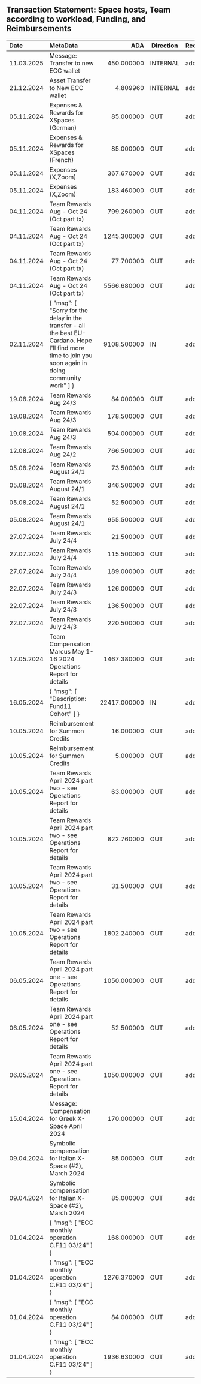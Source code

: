 ## Transaction Statement: Space hosts, Team according to workload, Funding, and Reimbursements







| Date       | MetaData                                                     |          ADA | Direction | Recipient                                                    | TX Hash                                                      |
| :--------- | :----------------------------------------------------------- | -----------: | --------- | :----------------------------------------------------------- | ------------------------------------------------------------ |
| 11.03.2025 | Message: Transfer to new ECC wallet                          |   450.000000 | INTERNAL  | addr1q9537nzepenhajzv7zvhhzkjjjr78tf4tnazcx7nznfxehwj55xtfpev7c7kyknazgxjlpa7euspy0nx7g5t8ywymkvqtaveer | [a5867896eb5fb73987d276218461118b72e165e4ab4824beea70c3b3efdb8983](https://cardanoscan.io/transaction/a5867896eb5fb73987d276218461118b72e165e4ab4824beea70c3b3efdb8983) |
| 21.12.2024 | Asset Transfer to New ECC wallet                             |     4.809960 | INTERNAL  | addr1q9537nzepenhajzv7zvhhzkjjjr78tf4tnazcx7nznfxehwj55xtfpev7c7kyknazgxjlpa7euspy0nx7g5t8ywymkvqtaveer | [9b23f3b355f812b8280018124ef4007ae673e819375c271b90f7c2376524ff7a](https://cardanoscan.io/transaction/9b23f3b355f812b8280018124ef4007ae673e819375c271b90f7c2376524ff7a) |
| 05.11.2024 | Expenses & Rewards for XSpaces (German)                      |    85.000000 | OUT       | addr1q8vnftgtvv6dmjz3jmtk4d9yw9zpfrz3zfmp8h0zghza5e53gfx5wlpj03l0e3u8a2e36y8yulmsmhwxlnzf359w76zsdysjx | [3085cd15ac677ef04c9afd485ab71d14346f397ab0d2dc102d03d43098030881](https://cardanoscan.io/transaction/3085cd15ac677ef04c9afd485ab71d14346f397ab0d2dc102d03d43098030881) |
| 05.11.2024 | Expenses & Rewards for XSpaces (French)                      |    85.000000 | OUT       | addr1q9zaake0nwcxe09m7rg35xukhdw6v3qu0wzq7gguwf38kdyrf7u2rmeeq9ary0ds2ves9rt5luhpcg205zn77s2rzy3s9rz0aq | [3085cd15ac677ef04c9afd485ab71d14346f397ab0d2dc102d03d43098030881](https://cardanoscan.io/transaction/3085cd15ac677ef04c9afd485ab71d14346f397ab0d2dc102d03d43098030881) |
| 05.11.2024 | Expenses (X,Zoom)                                            |   367.670000 | OUT       | addr1qxy5lvqzngl8n5le9flckyfx4uwrhycam2n4xj2ecs298vaqfa3ryeggjyxsr3afdevzcx7gt7yvhde69xlr498rfwtqv0xaqu | [3085cd15ac677ef04c9afd485ab71d14346f397ab0d2dc102d03d43098030881](https://cardanoscan.io/transaction/3085cd15ac677ef04c9afd485ab71d14346f397ab0d2dc102d03d43098030881) |
| 05.11.2024 | Expenses (X,Zoom)                                            |   183.460000 | OUT       | addr1qyflj2tms4c87k066mt8j6pmaqarh3uqe59nq0hly0rhdpa72nppkzyc0zdth2cm6q8a2v6jd9y8qqdnd05w2cgkxm5stqsgkk | [3085cd15ac677ef04c9afd485ab71d14346f397ab0d2dc102d03d43098030881](https://cardanoscan.io/transaction/3085cd15ac677ef04c9afd485ab71d14346f397ab0d2dc102d03d43098030881) |
| 04.11.2024 | Team Rewards Aug - Oct 24 (Oct part tx)                      |   799.260000 | OUT       | addr1q8n0j0f28yudzgmljgscq57y6zeua5d6mnl6726f9j4eryq22vlyhls0d60vul5tj5d66y46fuyvx7hxuz70az4ksu0scredrw | [dcd76e182ab671db57ef99f520835157795717ca314d928088c5ce00d4a881c8](https://cardanoscan.io/transaction/dcd76e182ab671db57ef99f520835157795717ca314d928088c5ce00d4a881c8) |
| 04.11.2024 | Team Rewards Aug - Oct 24 (Oct part tx)                      |  1245.300000 | OUT       | addr1qxruauuk7zdalgpmcd2czxj4a78ljlcxf2etdu47wjytmaf7qe8q04zrre08yqzzqxk3n329hrnd8hpg8pxffupg97wqrh5fly | [dcd76e182ab671db57ef99f520835157795717ca314d928088c5ce00d4a881c8](https://cardanoscan.io/transaction/dcd76e182ab671db57ef99f520835157795717ca314d928088c5ce00d4a881c8) |
| 04.11.2024 | Team Rewards Aug - Oct 24 (Oct part tx)                      |    77.700000 | OUT       | addr1qxy5lvqzngl8n5le9flckyfx4uwrhycam2n4xj2ecs298vaqfa3ryeggjyxsr3afdevzcx7gt7yvhde69xlr498rfwtqv0xaqu | [dcd76e182ab671db57ef99f520835157795717ca314d928088c5ce00d4a881c8](https://cardanoscan.io/transaction/dcd76e182ab671db57ef99f520835157795717ca314d928088c5ce00d4a881c8) |
| 04.11.2024 | Team Rewards Aug - Oct 24 (Oct part tx)                      |  5566.680000 | OUT       | addr1qyflj2tms4c87k066mt8j6pmaqarh3uqe59nq0hly0rhdpa72nppkzyc0zdth2cm6q8a2v6jd9y8qqdnd05w2cgkxm5stqsgkk | [dcd76e182ab671db57ef99f520835157795717ca314d928088c5ce00d4a881c8](https://cardanoscan.io/transaction/dcd76e182ab671db57ef99f520835157795717ca314d928088c5ce00d4a881c8) |
| 02.11.2024 | { "msg": [ "Sorry for the delay in the transfer - all the best EU-Cardano. Hope I'll find more time to join you soon again in doing community work" ] } |  9108.500000 | IN        | addr1x8d3rshmg50m9pu6xfypllcpawx3ds3l0hcgllm6jr2p5ymswzshr40z7e67kzukywq9wau5j687e4gr29fwy8xksn5slneeaz | [8b1572a0e3f1aafe6011b397561212d86f92a403b4f2a58137802b524137372f](https://cardanoscan.io/transaction/8b1572a0e3f1aafe6011b397561212d86f92a403b4f2a58137802b524137372f) |
| 19.08.2024 | Team Rewards Aug 24/3                                        |    84.000000 | OUT       | addr1q8n0j0f28yudzgmljgscq57y6zeua5d6mnl6726f9j4eryq22vlyhls0d60vul5tj5d66y46fuyvx7hxuz70az4ksu0scredrw | [f440d7c06b31db846352958d1260c7de616395e448e7d522d4e501eb11cca557](https://cardanoscan.io/transaction/f440d7c06b31db846352958d1260c7de616395e448e7d522d4e501eb11cca557) |
| 19.08.2024 | Team Rewards Aug 24/3                                        |   178.500000 | OUT       | addr1qxruauuk7zdalgpmcd2czxj4a78ljlcxf2etdu47wjytmaf7qe8q04zrre08yqzzqxk3n329hrnd8hpg8pxffupg97wqrh5fly | [f440d7c06b31db846352958d1260c7de616395e448e7d522d4e501eb11cca557](https://cardanoscan.io/transaction/f440d7c06b31db846352958d1260c7de616395e448e7d522d4e501eb11cca557) |
| 19.08.2024 | Team Rewards Aug 24/3                                        |   504.000000 | OUT       | addr1qyflj2tms4c87k066mt8j6pmaqarh3uqe59nq0hly0rhdpa72nppkzyc0zdth2cm6q8a2v6jd9y8qqdnd05w2cgkxm5stqsgkk | [f440d7c06b31db846352958d1260c7de616395e448e7d522d4e501eb11cca557](https://cardanoscan.io/transaction/f440d7c06b31db846352958d1260c7de616395e448e7d522d4e501eb11cca557) |
| 12.08.2024 | Team Rewards Aug 24/2                                        |   766.500000 | OUT       | addr1qyflj2tms4c87k066mt8j6pmaqarh3uqe59nq0hly0rhdpa72nppkzyc0zdth2cm6q8a2v6jd9y8qqdnd05w2cgkxm5stqsgkk | [1bfb209592004e202be22b441ab7cc761b9cfed203850f642ecbf7390e0b8c3c](https://cardanoscan.io/transaction/1bfb209592004e202be22b441ab7cc761b9cfed203850f642ecbf7390e0b8c3c) |
| 05.08.2024 | Team Rewards August 24/1                                     |    73.500000 | OUT       | addr1q8n0j0f28yudzgmljgscq57y6zeua5d6mnl6726f9j4eryq22vlyhls0d60vul5tj5d66y46fuyvx7hxuz70az4ksu0scredrw | [81f071f763a0b1e525bf6a3c90f6f0211f1363ce66a8ca31efb8b803d3ed2f09](https://cardanoscan.io/transaction/81f071f763a0b1e525bf6a3c90f6f0211f1363ce66a8ca31efb8b803d3ed2f09) |
| 05.08.2024 | Team Rewards August 24/1                                     |   346.500000 | OUT       | addr1qxruauuk7zdalgpmcd2czxj4a78ljlcxf2etdu47wjytmaf7qe8q04zrre08yqzzqxk3n329hrnd8hpg8pxffupg97wqrh5fly | [81f071f763a0b1e525bf6a3c90f6f0211f1363ce66a8ca31efb8b803d3ed2f09](https://cardanoscan.io/transaction/81f071f763a0b1e525bf6a3c90f6f0211f1363ce66a8ca31efb8b803d3ed2f09) |
| 05.08.2024 | Team Rewards August 24/1                                     |    52.500000 | OUT       | addr1qxy5lvqzngl8n5le9flckyfx4uwrhycam2n4xj2ecs298vaqfa3ryeggjyxsr3afdevzcx7gt7yvhde69xlr498rfwtqv0xaqu | [81f071f763a0b1e525bf6a3c90f6f0211f1363ce66a8ca31efb8b803d3ed2f09](https://cardanoscan.io/transaction/81f071f763a0b1e525bf6a3c90f6f0211f1363ce66a8ca31efb8b803d3ed2f09) |
| 05.08.2024 | Team Rewards August 24/1                                     |   955.500000 | OUT       | addr1qyflj2tms4c87k066mt8j6pmaqarh3uqe59nq0hly0rhdpa72nppkzyc0zdth2cm6q8a2v6jd9y8qqdnd05w2cgkxm5stqsgkk | [81f071f763a0b1e525bf6a3c90f6f0211f1363ce66a8ca31efb8b803d3ed2f09](https://cardanoscan.io/transaction/81f071f763a0b1e525bf6a3c90f6f0211f1363ce66a8ca31efb8b803d3ed2f09) |
| 27.07.2024 | Team Rewards July 24/4                                       |    21.500000 | OUT       | addr1q89e8880qd9ru8y74l93jlxjr3dmt5zdux658jwdfusrckn63lglc0d50ksku4x0fs2hf95el9r7e8v5md55kg2q8hmsjup25e | [9e0dd94fea8b9fe66f072ef7ab29e27aceeb999914b3651e6bc942c7fa6d5837](https://cardanoscan.io/transaction/9e0dd94fea8b9fe66f072ef7ab29e27aceeb999914b3651e6bc942c7fa6d5837) |
| 27.07.2024 | Team Rewards July 24/4                                       |   115.500000 | OUT       | addr1qx4mrhjd5e5gh9clcqjyatq50t8kpvcyecdgncgdkezj4an7xqcd86zrsul9vp442et5gpy0cpv4pkjm4duah0dg9alsurhsfx | [9e0dd94fea8b9fe66f072ef7ab29e27aceeb999914b3651e6bc942c7fa6d5837](https://cardanoscan.io/transaction/9e0dd94fea8b9fe66f072ef7ab29e27aceeb999914b3651e6bc942c7fa6d5837) |
| 27.07.2024 | Team Rewards July 24/4                                       |   189.000000 | OUT       | addr1qxruauuk7zdalgpmcd2czxj4a78ljlcxf2etdu47wjytmaf7qe8q04zrre08yqzzqxk3n329hrnd8hpg8pxffupg97wqrh5fly | [9e0dd94fea8b9fe66f072ef7ab29e27aceeb999914b3651e6bc942c7fa6d5837](https://cardanoscan.io/transaction/9e0dd94fea8b9fe66f072ef7ab29e27aceeb999914b3651e6bc942c7fa6d5837) |
| 22.07.2024 | Team Rewards July 24/3                                       |   126.000000 | OUT       | addr1q89e8880qd9ru8y74l93jlxjr3dmt5zdux658jwdfusrckn63lglc0d50ksku4x0fs2hf95el9r7e8v5md55kg2q8hmsjup25e | [db919dee351a3f01dd60c105905af321bcdce49bd73c5ebf428b2ae04896a64e](https://cardanoscan.io/transaction/db919dee351a3f01dd60c105905af321bcdce49bd73c5ebf428b2ae04896a64e) |
| 22.07.2024 | Team Rewards July 24/3                                       |   136.500000 | OUT       | addr1q8n0j0f28yudzgmljgscq57y6zeua5d6mnl6726f9j4eryq22vlyhls0d60vul5tj5d66y46fuyvx7hxuz70az4ksu0scredrw | [db919dee351a3f01dd60c105905af321bcdce49bd73c5ebf428b2ae04896a64e](https://cardanoscan.io/transaction/db919dee351a3f01dd60c105905af321bcdce49bd73c5ebf428b2ae04896a64e) |
| 22.07.2024 | Team Rewards July 24/3                                       |   220.500000 | OUT       | addr1qxruauuk7zdalgpmcd2czxj4a78ljlcxf2etdu47wjytmaf7qe8q04zrre08yqzzqxk3n329hrnd8hpg8pxffupg97wqrh5fly | [db919dee351a3f01dd60c105905af321bcdce49bd73c5ebf428b2ae04896a64e](https://cardanoscan.io/transaction/db919dee351a3f01dd60c105905af321bcdce49bd73c5ebf428b2ae04896a64e) |
| 17.05.2024 | Team Compensation Marcus May 1-16 2024 Operations Report for details |  1467.380000 | OUT       | addr1qyflj2tms4c87k066mt8j6pmaqarh3uqe59nq0hly0rhdpa72nppkzyc0zdth2cm6q8a2v6jd9y8qqdnd05w2cgkxm5stqsgkk | [48878f0ecda141ce91f67b86ab6e3cb737738239913a04c450d3a19c5d801381](https://cardanoscan.io/transaction/48878f0ecda141ce91f67b86ab6e3cb737738239913a04c450d3a19c5d801381) |
| 16.05.2024 | { "msg": [ "Description: Fund11 Cohort" ] }                  | 22417.000000 | IN        | addr1x8d3rshmg50m9pu6xfypllcpawx3ds3l0hcgllm6jr2p5ymswzshr40z7e67kzukywq9wau5j687e4gr29fwy8xksn5slneeaz | [c1d89a671b58fbba0740cb8aae907afd95fd6cfbd7e460c5ae1198236869b1ce](https://cardanoscan.io/transaction/c1d89a671b58fbba0740cb8aae907afd95fd6cfbd7e460c5ae1198236869b1ce) |
| 10.05.2024 | Reimbursement for Summon Credits                             |    16.000000 | OUT       | addr1qxruauuk7zdalgpmcd2czxj4a78ljlcxf2etdu47wjytmaf7qe8q04zrre08yqzzqxk3n329hrnd8hpg8pxffupg97wqrh5fly | [e960fee2850aa2612699b0198ede47cd582a433e4b89c785feecb35c540e65a8](https://cardanoscan.io/transaction/e960fee2850aa2612699b0198ede47cd582a433e4b89c785feecb35c540e65a8) |
| 10.05.2024 | Reimbursement for Summon Credits                             |     5.000000 | OUT       | addr1qyflj2tms4c87k066mt8j6pmaqarh3uqe59nq0hly0rhdpa72nppkzyc0zdth2cm6q8a2v6jd9y8qqdnd05w2cgkxm5stqsgkk | [e960fee2850aa2612699b0198ede47cd582a433e4b89c785feecb35c540e65a8](https://cardanoscan.io/transaction/e960fee2850aa2612699b0198ede47cd582a433e4b89c785feecb35c540e65a8) |
| 10.05.2024 | Team Rewards April 2024 part two - see Operations Report for details |    63.000000 | OUT       | addr1qx2rhevr07na8v2ejq0xjaxs2m8nnw5ddv9kz3yrwr650fmy3377y7pmdf7sf2d3ral3ke54uwk6lz49dker65s009tqul20uj | [93b24e218562833aad5bbe6793da44d74f637b4f1debd6ec1c491fd2e87e2520](https://cardanoscan.io/transaction/93b24e218562833aad5bbe6793da44d74f637b4f1debd6ec1c491fd2e87e2520) |
| 10.05.2024 | Team Rewards April 2024 part two - see Operations Report for details |   822.760000 | OUT       | addr1qxruauuk7zdalgpmcd2czxj4a78ljlcxf2etdu47wjytmaf7qe8q04zrre08yqzzqxk3n329hrnd8hpg8pxffupg97wqrh5fly | [93b24e218562833aad5bbe6793da44d74f637b4f1debd6ec1c491fd2e87e2520](https://cardanoscan.io/transaction/93b24e218562833aad5bbe6793da44d74f637b4f1debd6ec1c491fd2e87e2520) |
| 10.05.2024 | Team Rewards April 2024 part two - see Operations Report for details |    31.500000 | OUT       | addr1qxy5lvqzngl8n5le9flckyfx4uwrhycam2n4xj2ecs298vaqfa3ryeggjyxsr3afdevzcx7gt7yvhde69xlr498rfwtqv0xaqu | [93b24e218562833aad5bbe6793da44d74f637b4f1debd6ec1c491fd2e87e2520](https://cardanoscan.io/transaction/93b24e218562833aad5bbe6793da44d74f637b4f1debd6ec1c491fd2e87e2520) |
| 10.05.2024 | Team Rewards April 2024 part two - see Operations Report for details |  1802.240000 | OUT       | addr1qyflj2tms4c87k066mt8j6pmaqarh3uqe59nq0hly0rhdpa72nppkzyc0zdth2cm6q8a2v6jd9y8qqdnd05w2cgkxm5stqsgkk | [93b24e218562833aad5bbe6793da44d74f637b4f1debd6ec1c491fd2e87e2520](https://cardanoscan.io/transaction/93b24e218562833aad5bbe6793da44d74f637b4f1debd6ec1c491fd2e87e2520) |
| 06.05.2024 | Team Rewards April 2024 part one - see Operations Report for details |  1050.000000 | OUT       | addr1qxruauuk7zdalgpmcd2czxj4a78ljlcxf2etdu47wjytmaf7qe8q04zrre08yqzzqxk3n329hrnd8hpg8pxffupg97wqrh5fly | [ccc45c686a811127b508adba89dd2eaa005581a2d20177a9888d548e3d3bdae8](https://cardanoscan.io/transaction/ccc45c686a811127b508adba89dd2eaa005581a2d20177a9888d548e3d3bdae8) |
| 06.05.2024 | Team Rewards April 2024 part one - see Operations Report for details |    52.500000 | OUT       | addr1qxy5lvqzngl8n5le9flckyfx4uwrhycam2n4xj2ecs298vaqfa3ryeggjyxsr3afdevzcx7gt7yvhde69xlr498rfwtqv0xaqu | [ccc45c686a811127b508adba89dd2eaa005581a2d20177a9888d548e3d3bdae8](https://cardanoscan.io/transaction/ccc45c686a811127b508adba89dd2eaa005581a2d20177a9888d548e3d3bdae8) |
| 06.05.2024 | Team Rewards April 2024 part one - see Operations Report for details |  1050.000000 | OUT       | addr1qyflj2tms4c87k066mt8j6pmaqarh3uqe59nq0hly0rhdpa72nppkzyc0zdth2cm6q8a2v6jd9y8qqdnd05w2cgkxm5stqsgkk | [ccc45c686a811127b508adba89dd2eaa005581a2d20177a9888d548e3d3bdae8](https://cardanoscan.io/transaction/ccc45c686a811127b508adba89dd2eaa005581a2d20177a9888d548e3d3bdae8) |
| 15.04.2024 | Message: Compensation for Greek X-Space April 2024           |   170.000000 | OUT       | addr1x8a7thfltghxnut34yzk29n7e5n9mh0cpddz22ftmtjg46hmuhwn7k3wd8chr2g9v5t8anfxthwlsz66y55jhkhy3t4q8h7ym0 | [ea7be99323a31767976c33357256c82d2241cb7b2f9b43b57807c7fc62e76959](https://cardanoscan.io/transaction/ea7be99323a31767976c33357256c82d2241cb7b2f9b43b57807c7fc62e76959) |
| 09.04.2024 | Symbolic compensation for Italian X-Space (#2), March 2024   |    85.000000 | OUT       | addr1q8vuwghzadavqkgyyezq3as60d5xn56k5sslgh9tdrqf3qxydanuytq98ur2ygvddw9lalxrdygl3phmdwsu3glyjmrqqghqrj | [a1640ad254b1c32efd7475a08f846f2fe6b5f0175f115b196ce3d5a8a4285f46](https://cardanoscan.io/transaction/a1640ad254b1c32efd7475a08f846f2fe6b5f0175f115b196ce3d5a8a4285f46) |
| 09.04.2024 | Symbolic compensation for Italian X-Space (#2), March 2024   |    85.000000 | OUT       | addr1q9cd2qmth05gfanujggpycuaumra39xzn9jrgnp89vepau49f2h4g2ru2vhhzggkt9rt968rueyn4k8x9fhvwa9astqqc97mke | [a1640ad254b1c32efd7475a08f846f2fe6b5f0175f115b196ce3d5a8a4285f46](https://cardanoscan.io/transaction/a1640ad254b1c32efd7475a08f846f2fe6b5f0175f115b196ce3d5a8a4285f46) |
| 01.04.2024 | { "msg": [ "ECC monthly operation C.F11 03/24" ] }           |   168.000000 | OUT       | addr1qx2rhevr07na8v2ejq0xjaxs2m8nnw5ddv9kz3yrwr650fmy3377y7pmdf7sf2d3ral3ke54uwk6lz49dker65s009tqul20uj | [56985e3a1f1286a981ac0d0fb050930e5c265ec1013e67a3a70a2757513a3189](https://cardanoscan.io/transaction/56985e3a1f1286a981ac0d0fb050930e5c265ec1013e67a3a70a2757513a3189) |
| 01.04.2024 | { "msg": [ "ECC monthly operation C.F11 03/24" ] }           |  1276.370000 | OUT       | addr1qxruauuk7zdalgpmcd2czxj4a78ljlcxf2etdu47wjytmaf7qe8q04zrre08yqzzqxk3n329hrnd8hpg8pxffupg97wqrh5fly | [56985e3a1f1286a981ac0d0fb050930e5c265ec1013e67a3a70a2757513a3189](https://cardanoscan.io/transaction/56985e3a1f1286a981ac0d0fb050930e5c265ec1013e67a3a70a2757513a3189) |
| 01.04.2024 | { "msg": [ "ECC monthly operation C.F11 03/24" ] }           |    84.000000 | OUT       | addr1qxy5lvqzngl8n5le9flckyfx4uwrhycam2n4xj2ecs298vaqfa3ryeggjyxsr3afdevzcx7gt7yvhde69xlr498rfwtqv0xaqu | [56985e3a1f1286a981ac0d0fb050930e5c265ec1013e67a3a70a2757513a3189](https://cardanoscan.io/transaction/56985e3a1f1286a981ac0d0fb050930e5c265ec1013e67a3a70a2757513a3189) |
| 01.04.2024 | { "msg": [ "ECC monthly operation C.F11 03/24" ] }           |  1936.630000 | OUT       | addr1qyflj2tms4c87k066mt8j6pmaqarh3uqe59nq0hly0rhdpa72nppkzyc0zdth2cm6q8a2v6jd9y8qqdnd05w2cgkxm5stqsgkk | [56985e3a1f1286a981ac0d0fb050930e5c265ec1013e67a3a70a2757513a3189](https://cardanoscan.io/transaction/56985e3a1f1286a981ac0d0fb050930e5c265ec1013e67a3a70a2757513a3189) |